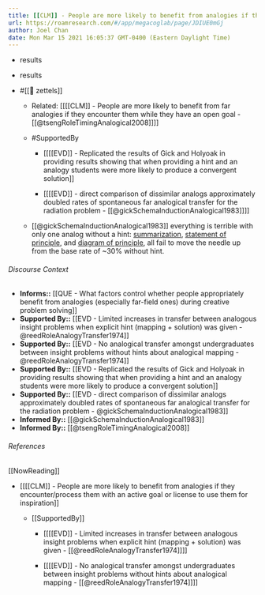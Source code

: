```yaml
---
title: [[CLM]] - People are more likely to benefit from analogies if they encounter/process them with an active goal or license to use them for inspiration
url: https://roamresearch.com/#/app/megacoglab/page/JDIUE0mGj
author: Joel Chan
date: Mon Mar 15 2021 16:05:37 GMT-0400 (Eastern Daylight Time)
---
```


- results
- results
- #[[🌲 zettels]]

    - Related: [[[[CLM]] - People are more likely to benefit from far analogies if they encounter them while they have an open goal - [[@tsengRoleTimingAnalogical2008]]]]

    - #SupportedBy

        - [[[[EVD]] - Replicated the results of Gick and Holyoak in providing results showing that when providing a hint and an analogy students were more likely to produce a convergent solution]]

        - [[[[EVD]] - direct comparison of dissimilar analogs approximately doubled rates of spontaneous far analogical transfer for the radiation problem - [[@gickSchemaInductionAnalogical1983]]]]

    - [[@gickSchemaInductionAnalogical1983]] everything is terrible with only one analog without a hint: [summarization](((oZAV1t9au))), [statement of principle](((jPHrhJ99T))), and [diagram of principle](((Q9SmOi4Nv))), all fail to move the needle up from the base rate of ~30% without hint.

###### Discourse Context

- **Informs::** [[QUE - What factors control whether people appropriately benefit from analogies (especially far-field ones) during creative problem solving]]
- **Supported By::** [[EVD - Limited increases in transfer between analogous insight problems when explicit hint (mapping + solution) was given - @reedRoleAnalogyTransfer1974]]
- **Supported By::** [[EVD - No analogical transfer amongst undergraduates between insight problems without hints about analogical mapping - @reedRoleAnalogyTransfer1974]]
- **Supported By::** [[EVD - Replicated the results of Gick and Holyoak in providing results showing that when providing a hint and an analogy students were more likely to produce a convergent solution]]
- **Supported By::** [[EVD - direct comparison of dissimilar analogs approximately doubled rates of spontaneous far analogical transfer for the radiation problem - @gickSchemaInductionAnalogical1983]]
- **Informed By::** [[@gickSchemaInductionAnalogical1983]]
- **Informed By::** [[@tsengRoleTimingAnalogical2008]]

###### References

[[NowReading]]

- [[[[CLM]] - People are more likely to benefit from analogies if they encounter/process them with an active goal or license to use them for inspiration]]

    - [[SupportedBy]]

        - [[[[EVD]] - Limited increases in transfer between analogous insight problems when explicit hint (mapping + solution) was given - [[@reedRoleAnalogyTransfer1974]]]]

        - [[[[EVD]] - No analogical transfer amongst undergraduates between insight problems without hints about analogical mapping - [[@reedRoleAnalogyTransfer1974]]]]
